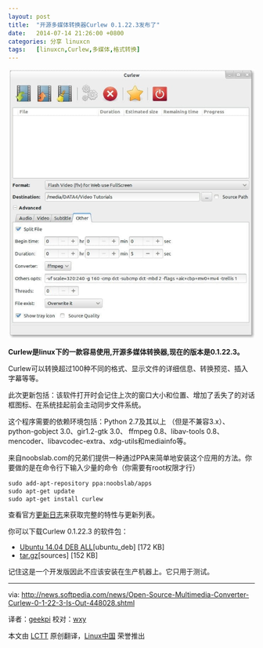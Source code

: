 ```yaml
---
layout: post
title:	"开源多媒体转换器Curlew 0.1.22.3发布了"
date:	2014-07-14 21:26:00 +0800 
categories:	分享 linuxcn 
tags:	[linuxcn,Curlew,多媒体,格式转换]
---
```



![Curlew interface](/Asserts/Images/album/201407/14/212641p1b1m1grkzbvjiqq.jpg)


**Curlew是linux下的一款容易使用,开源多媒体转换器,现在的版本是0.1.22.3。**


Curlew可以转换超过100种不同的格式、显示文件的详细信息、转换预览、插入字幕等等。


此次更新包括：该软件打开时会记住上次的窗口大小和位置、增加了丢失了的对话框图标、在系统挂起前会主动同步文件系统。


这个程序需要的依赖环境包括：Python 2.7及其以上 （但是不兼容3.x）、python-gobject 3.0、gir1.2-gtk 3.0、 ffmpeg 0.8、libav-tools 0.8、 mencoder、libavcodec-extra、xdg-utils和mediainfo等。


来自noobslab.com的兄弟们提供一种通过PPA来简单地安装这个应用的方法。你要做的是在命令行下输入少量的命令（你需要有root权限才行）



```
sudo add-apt-repository ppa:noobslab/apps
sudo apt-get update
sudo apt-get install curlew

```

查看官方[更新日志](http://gtk-apps.org/content/show.php/Curlew?content=155664)来获取完整的特性与更新列表。


你可以下载Curlew 0.1.22.3 的软件包：


* [Ubuntu 14.04 DEB ALL](http://sourceforge.net/projects/curlew/files/curlew-0.1.22.3/curlew_0.1.22.3ubuntu14.04_all.deb/download)[ubuntu\_deb] [172 KB]
* [tar.gz](http://sourceforge.net/projects/curlew/files/curlew-0.1.22.3/curlew-0.1.22.3.tar.gz/download)[sources] [152 KB]


记住这是一个开发版因此不应该安装在生产机器上。它只用于测试。




---


via: <http://news.softpedia.com/news/Open-Source-Multimedia-Converter-Curlew-0-1-22-3-Is-Out-448028.shtml>


译者：[geekpi](https://github.com/geekpi) 校对：[wxy](https://github.com/wxy)


本文由 [LCTT](https://github.com/LCTT/TranslateProject) 原创翻译，[Linux中国](http://linux.cn/) 荣誉推出
